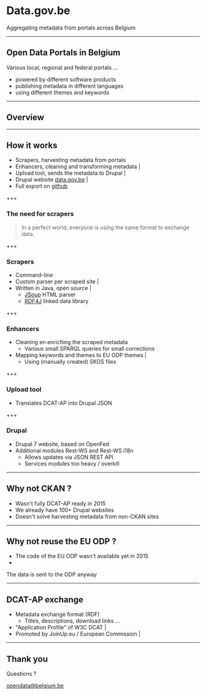 # Data.gov.be

Aggregating metadata from portals across Belgium

---

## Open Data Portals in Belgium

Various local, regional and federal portals ...
- powered by different software products 
- publishing metadata in different languages
- using different themes and keywords

---

## Overview


---

## How it works

- Scrapers, harvesting metadata from portals 
- Enhancers, cleaning and transforming metadata |
- Upload tool, sends the metadata to Drupal |
- Drupal website [data.gov.be](http://data.gov.be) |
- Full export on [github](https://github.com/fedict/dcat)

+++

### The need for scrapers

> In a perfect world, everyone is using the same format to exchange data.

+++

### Scrapers

- Command-line
- Custom parser per scraped site |
- Written in Java, open source |
  - [JSoup](https://jsoup.org/) HTML parser
  - [RDF4J](http://rdf4j.org/) linked data library

+++

### Enhancers

- Cleaning en enriching the scraped metadata
   - Various small SPARQL queries for small corrections
- Mapping keywords and themes to EU ODP themes |
   - Using (manually created) SKOS files

+++

### Upload tool

- Translates DCAT-AP into Drupal JSON

+++

### Drupal

- Drupal 7 website, based on OpenFed
- Additional modules Rest-WS and Rest-WS i18n
  - Allows updates via JSON REST API
  - Services modules too heavy / overkill

---

## Why not CKAN ?

- Wasn't fully DCAT-AP ready in 2015
- We already have 100+ Drupal websites
- Doesn't solve harvesting metadata from non-CKAN sites

---

## Why not reuse the EU ODP ?

- The code of the EU ODP wasn't available yet in 2015
- 

The data is sent to the ODP anyway

---

## DCAT-AP exchange

- Metadata exchange format (RDF)
  - Titles, descriptions, download links ...
- "Application Profile" of W3C DCAT |
- Promoted by JoinUp.eu / European Commission |

---

## Thank you

Questions ? 

[opendata@belgium.be](mailto:opendata@belgium.be)